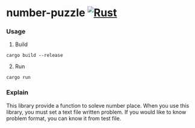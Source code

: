 # number-puzzle [![Rust](https://github.com/CityBear3/number-puzzle/actions/workflows/rust.yml/badge.svg)](https://github.com/CityBear3/number-puzzle/actions/workflows/rust.yml)

### Usage
1. Build
```
cargo build --release
```
2. Run
```
cargo run
```
### Explain
This library provide a function to soleve number place.
When you use this library, you must set a text file written problem.
If you would like to know problem format, you can know it from test file.
